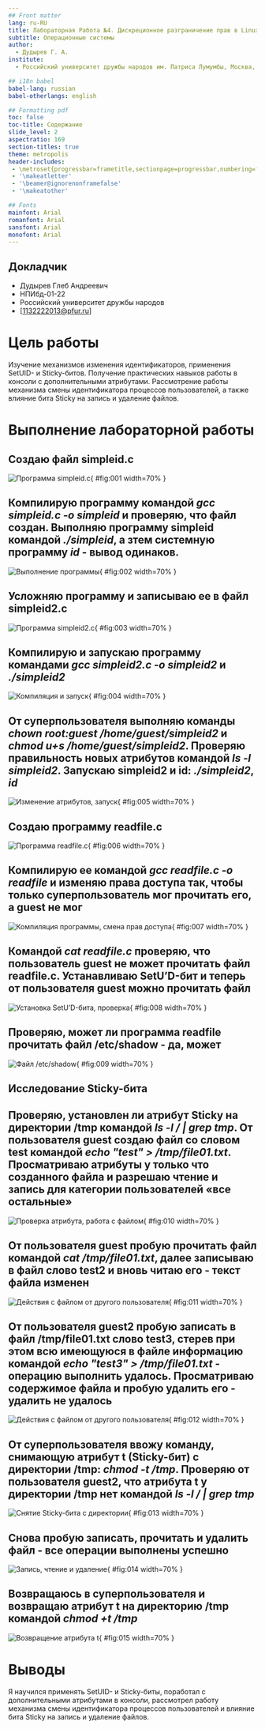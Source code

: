 ```yaml
---
## Front matter
lang: ru-RU
title: Лабораторная Работа №4. Дискреционное разграничение прав в Linux. Расширенные атрибуты
subtitle: Операционные системы
author:
  - Дудырев Г. А.
institute:
  - Российский университет дружбы народов им. Патриса Лумумбы, Москва, Россия

## i18n babel
babel-lang: russian
babel-otherlangs: english

## Formatting pdf
toc: false
toc-title: Содержание
slide_level: 2
aspectratio: 169
section-titles: true
theme: metropolis
header-includes:
 - \metroset{progressbar=frametitle,sectionpage=progressbar,numbering=fraction}
 - '\makeatletter'
 - '\beamer@ignorenonframefalse'
 - '\makeatother'

## Fonts
mainfont: Arial
romanfont: Arial
sansfont: Arial
monofont: Arial
---
```



## Докладчик

  * Дудырев Глеб Андреевич
  * НПИбд-01-22
  * Российский университет дружбы народов
  * [1132222013@pfur.ru]
  
# Цель работы

Изучение механизмов изменения идентификаторов, применения SetUID- и Sticky-битов. Получение практических навыков работы в консоли с дополнительными атрибутами. Рассмотрение работы механизма смены идентификатора процессов пользователей, а также влияние бита Sticky на запись и удаление файлов.

# Выполнение лабораторной работы

## Создаю файл simpleid.c

![Программа simpleid.c](image/1.png){ #fig:001 width=70% }

## Компилирую программу командой *gcc simpleid.c -o simpleid* и проверяю, что файл создан. Выполняю программу simpleid командой *./simpleid*, а зтем системную программу *id* - вывод одинаков.

![Выполнение программы](image/2.png){ #fig:002 width=70% }

## Усложняю программу и записываю ее в файл simpleid2.c

![Программа simpleid2.c](image/4.png){ #fig:003 width=70% }

## Компилирую и запускаю программу командами *gcc simpleid2.c -o simpleid2* и *./simpleid2*

![Компиляция и запуск](image/5.png){ #fig:004 width=70% }

## От суперпользователя выполняю команды *chown root:guest /home/guest/simpleid2* и *chmod u+s /home/guest/simpleid2*. Проверяю правильность новых атрибутов командой *ls -l simpleid2*. Запускаю simpleid2 и id: *./simpleid2*, *id* 

![Изменение атрибутов, запуск](image/6.png){ #fig:005 width=70% }

## Создаю программу readfile.c

![Программа readfile.c](image/8.png){ #fig:006 width=70% }

## Компилирую ее командой *gcc readfile.c -o readfile* и изменяю права доступа так, чтобы только суперпользователь мог прочитать его, a guest не мог

![Компиляция программы, смена прав доступа](image/9.png){ #fig:007 width=70% }

## Командой *cat readfile.c* проверяю, что пользователь guest не может прочитать файл readfile.c. Устанавливаю SetU’D-бит и теперь от пользователя guest можно прочитать файл

![Установка SetU’D-бита, проверка](image/10.png){ #fig:008 width=70% }

## Проверяю, может ли программа readfile прочитать файл /etc/shadow - да, может

![Файл /etc/shadow](image/11.png){ #fig:009 width=70% }

## Исследование Sticky-бита

## Проверяю, установлен ли атрибут Sticky на директории /tmp командой *ls -l / | grep tmp*. От пользователя guest создаю файл со словом test командой *echo "test" > /tmp/file01.txt*. Просматриваю атрибуты у только что созданного файла и разрешаю чтение и запись для категории пользователей «все остальные»

![Проверка атрибута, работа с файлом](image/12.png){ #fig:010 width=70% }

## От пользователя guest пробую прочитать файл командой *cat /tmp/file01.txt*, далее записываю в файл слово test2 и вновь читаю его - текст файла изменен

![Действия с файлом от другого пользователя](image/13.png){ #fig:011 width=70% }

## От пользователя guest2 пробую записать в файл /tmp/file01.txt слово test3, стерев при этом всю имеющуюся в файле информацию командой *echo "test3" > /tmp/file01.txt* - операцию выполнить удалось. Просматриваю содержимое файла и пробую удалить его - удалить не удалось

![Действия с файлом от другого пользователя](image/14.png){ #fig:012 width=70% }

## От суперпользователя ввожу команду, снимающую атрибут t (Sticky-бит) с директории /tmp: *chmod -t /tmp*. Проверяю от пользователя guest2, что атрибута t у директории /tmp нет командой *ls -l / | grep tmp* 

![Снятие Sticky-бита с директории](image/15.png){ #fig:013 width=70% }

## Снова пробую записать, прочитать и удалить файл - все операции выполнены успешно

![Запись, чтение и удаление](image/16.png){ #fig:014 width=70% }

## Возвращаюсь в суперпользователя и возвращаю атрибут t на директорию /tmp командой *chmod +t /tmp* 

![Возвращение атрибута t](image/17.png){ #fig:015 width=70% }

# Выводы

Я научился применять SetUID- и Sticky-биты, поработал с дополнительными атрибутами в консоли, рассмотрел работу механизма смены идентификатора процессов пользователей и влияние бита Sticky на запись и удаление файлов.  

